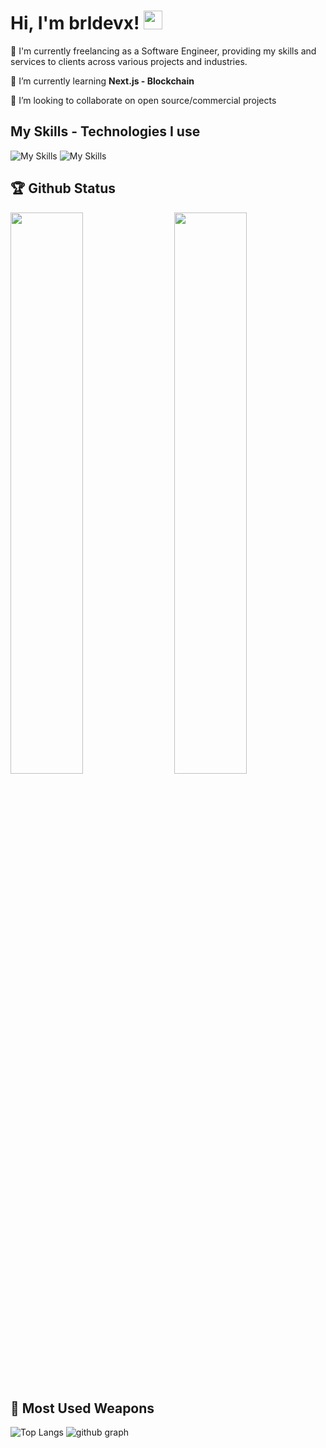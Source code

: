 # Hi, I'm brldevx! <img src="https://raw.githubusercontent.com/MartinHeinz/MartinHeinz/master/wave.gif" width="30px" height="30px">

🔭 I'm currently freelancing as a Software Engineer, providing my skills and services to clients across various projects and industries.

🌱 I’m currently learning **Next.js - Blockchain**

👯 I’m looking to collaborate on open source/commercial projects

## My Skills - Technologies I use
![My Skills](https://skillicons.dev/icons?i=js,ts,react,next,redux,tailwind,materialui,nodejs,expressjs,mongodb,jest,git,github,vercel,netlify)
![My Skills](https://skillicons.dev/icons?i=html,css,supabase,sass,firebase,gulp,heroku,mysql,bootstrap,vscode,bash,redis,figma,threejs,linux)

## 🏆 Github Status 
<img  src="https://github-stats-lemon.vercel.app/api?username=brldevx&show_icons=true&hide_border=true&theme=tokyonight" width="48%" align="right" >
<img  src="https://github-readme-streak-stats.herokuapp.com/?user=brldevx&theme=tokyonight" width="48%" >

## 🌟 Most Used Weapons 
![Top Langs](https://github-readme-stats.vercel.app/api/top-langs?username=brldevx&show_icons=true&locale=en&layout=compact&theme=tokyonight)
![github graph](https://github-readme-activity-graph.vercel.app/graph?username=brldevx&theme=react-dark)
